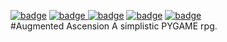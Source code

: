 [![badge](https://img.shields.io/badge/Made%20with-Python-1f425f.svg)](https://www.python.org/)
[![badge](https://img.shields.io/badge/A%20jean1398reborn-project-informational)
](https://www.github.com/jean1398reborn)
[![badge](https://img.shields.io/badge/Completely-Horrid-critical)](https://www.youtube.com/watch?v=dQw4w9WgXcQ)
[![badge](https://img.shields.io/static/v1?label=Build&message=Functional&color=sucess)](https://www.youtube.com/watch?v=bAgmGZ9iQ2Y)
[![badge](https://img.shields.io/static/v1?label=Bugs&message=1&color=critical)](https://www.youtube.com/watch?v=8GW6sLrK40k)\
#Augmented Ascension 
A simplistic PYGAME rpg.
